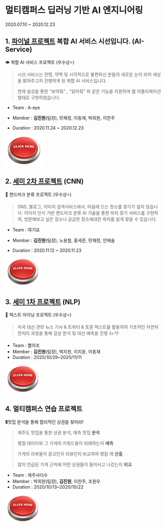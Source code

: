 # 멀티캠퍼스 딥러닝 기반 AI 엔지니어링
2020.07.10 ~ 2020.12.23

## 1. <u>파이널 프로젝트</u> 복합 AI 서비스 시선입니다. (AI-Service)

:eye: 복합 AI 서비스 프로젝트 (우수상:star:)

> 시선 서비스는 전맹, 약맥 및 시각적으로 불편하신 분들의 새로운 눈이 되어 세상을 밝혀주고자 진행하게 된 복합 AI 서비스입니다.
>
> 현재 음성을 통한 "보여줘" , "읽어줘" 와 같은 기능을 지원하며 웹 어플리케이션 형태로 구현하였습니다.

- Team : A-eye

- Member : **김진원**(팀장), 민채정, 이동재, 박희원, 이찬주

- Duration : 2020.11.24 ~ 2020.12.23

<a href="https://github.com/jw0831/Multicampus/tree/main/1.Final-project_seesun" title="seesun final project"><img src="README.assets/clickbutton.gif" width="120" height="100"></a>

## 2. <u>세미 2차 프로젝트</u> (CNN)

🏰 랜드마크 분류 프로젝트 (우수상:star:)

> SNS, 블로그, 이미지 검색서비스에서, 마음에 드는 장소를 찾기가 쉽지 않습니다. 이미지 인식 기반 랜드마크 분류 AI 기술을 통한 위치 찾기 서비스를 구현하여, 방문해보고 싶은 장소나 궁금한 장소에대한 위치를 쉽게 찾을 수 있습니다.

- Team : 여기요

- Member : **김진원**(팀장), 노용철, 홍세준, 민채정, 안애솔

- Duration : 2020.11.12 ~ 2020.11.23 

[<img src="README.assets/clickbutton.gif" style="zoom:25%;" />](https://github.com/jw0831/Multicampus/tree/main/2.Semi-project_2_Landmark_finder_using_CNN)

## 3. <u>세미 1차 프로젝트</u> (NLP)

📰 텍스트 마이닝 프로젝트 (우수상:star:)

> 미국 대선 관련 뉴스 기사 & 트위터 & 토론 텍스트를 활용하여 기초적인 자연처 전처리 과정을 통해 감성 분석 및 대선 예측을 진행 👍 👎

- Team : 뽑아조
- Member : **김진원**(팀장), 박지원, 이지윤, 이동재
- Duration : 2020/10/29~2020/11/11

[<img src="README.assets/clickbutton.gif" style="zoom:25%;" />](https://github.com/jw0831/Multicampus/tree/main/3.Semi-project_1_text_mining_for_US_election_NLP)

## 4. 멀티캠퍼스 연습 프로젝트

:heavy_dollar_sign:맛집 분석을 통해 합리적인 상권을 찾아라! 

> 제주도 맛집을 통한 상권 분석, 예측 맛집 **분석**
>
> 평점 데이터와 그 가게의 키워드들이 비례하는지 **예측**
>
> 가게의 리뷰들이 광고인지 리뷰인지 비교하여 평점 재 **산출**
>
> 많이 언급된 가게 근처에 어떤 상권들이 들어서고 나갔는지 **비교**

- Team : 제주사다수
- Member : 박희원(팀장), **김진원**, 이찬주, 조원우
- Duration : 2020/10/13~2020/10/22

[<img src="README.assets/clickbutton.gif" style="zoom:25%;" />](https://github.com/jw0831/Multicampus/tree/main/4.호갱노노in제주)

